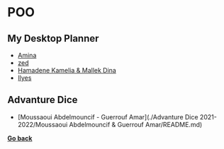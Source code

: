 ﻿# POO
## My Desktop Planner
- [Amina](./MydesktopPlanner22-23/Amina/README.md)
- [zed](./MydesktopPlanner22-23/zed/README.md)
- [Hamadene Kamelia & Mallek Dina](./MydesktopPlanner22-23/Hamadene_Kamelia-Mallek_Dina/README.md)
- [Ilyes](./MydesktopPlanner22-23/Ilyes/README.md)
##  Advanture Dice
- [Moussaoui Abdelmouncif - Guerrouf Amar](./Advanture Dice 2021-2022/Moussaoui Abdelmouncif & Guerrouf Amar/README.md)

**[Go back](../2CP.md)**
